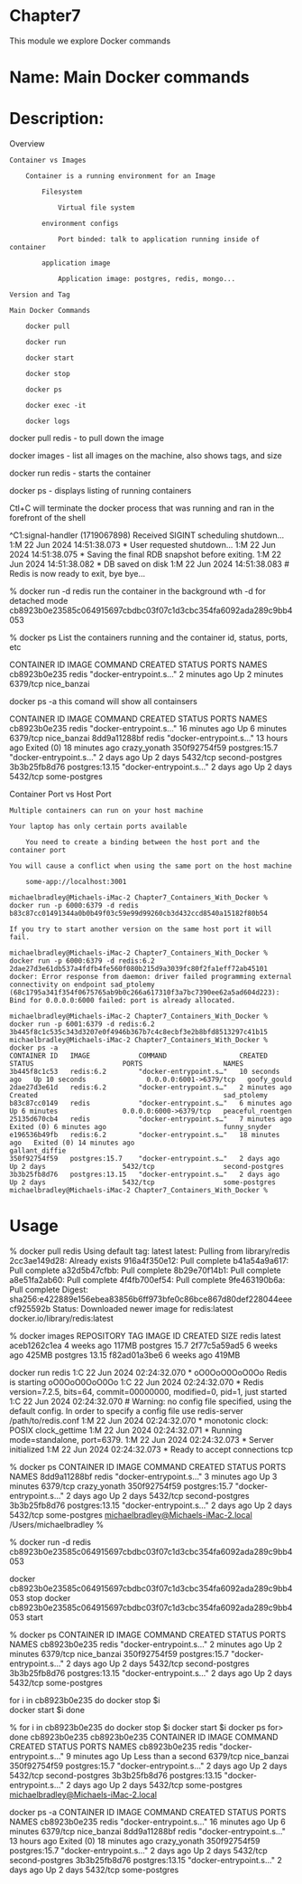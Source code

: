 # Chapter7
This module we explore Docker commands

# Name: Main Docker commands

# Description: 

Overview 

    Container vs Images

        Container is a running environment for an Image

            Filesystem

                Virtual file system

            environment configs

                Port binded: talk to application running inside of container

            application image

                Application image: postgres, redis, mongo...

    Version and Tag

    Main Docker Commands

        docker pull

        docker run

        docker start

        docker stop

        docker ps

        docker exec -it

        docker logs

docker pull redis - to pull down the image

docker images - list all images on the machine, also shows tags, and size

docker run redis - starts the container

docker ps - displays listing of running containers

Ctl+C will terminate the docker process that was running and ran in the forefront of the shell

^C1:signal-handler (1719067898) Received SIGINT scheduling shutdown...
1:M 22 Jun 2024 14:51:38.073 * User requested shutdown...
1:M 22 Jun 2024 14:51:38.075 * Saving the final RDB snapshot before exiting.
1:M 22 Jun 2024 14:51:38.082 * DB saved on disk
1:M 22 Jun 2024 14:51:38.083 # Redis is now ready to exit, bye bye...

% docker run -d redis       run the container in the background wth -d for detached mode
cb8923b0e23585c064915697cbdbc03f07c1d3cbc354fa6092ada289c9bb4053


% docker ps             List the containers running and the container id, status, ports, etc

CONTAINER ID   IMAGE            COMMAND                  CREATED         STATUS         PORTS      NAMES
cb8923b0e235   redis            "docker-entrypoint.s…"   2 minutes ago   Up 2 minutes   6379/tcp   nice_banzai

docker ps -a                        this comand will show all containsers

CONTAINER ID   IMAGE            COMMAND                  CREATED          STATUS                      PORTS      NAMES
cb8923b0e235   redis            "docker-entrypoint.s…"   16 minutes ago   Up 6 minutes                6379/tcp   nice_banzai
8dd9a11288bf   redis            "docker-entrypoint.s…"   13 hours ago     Exited (0) 18 minutes ago              crazy_yonath
350f92754f59   postgres:15.7    "docker-entrypoint.s…"   2 days ago       Up 2 days                   5432/tcp   second-postgres
3b3b25fb8d76   postgres:13.15   "docker-entrypoint.s…"   2 days ago       Up 2 days                   5432/tcp   some-postgres

Container Port vs Host Port

    Multiple containers can run on your host machine

    Your laptop has only certain ports available

        You need to create a binding between the host port and the container port

    You will cause a conflict when using the same port on the host machine

        some-app://localhost:3001

    michaelbradley@Michaels-iMac-2 Chapter7_Containers_With_Docker % docker run -p 6000:6379 -d redis
    b83c87cc01491344a0b0b49f03c59e99d99260cb3d432ccd8540a15182f80b54

    If you try to start another version on the same host port it will fail.

    michaelbradley@Michaels-iMac-2 Chapter7_Containers_With_Docker % docker run -p 6000:6379 -d redis:6.2
    2dae27d3e61db537a4fdfb4fe560f080b215d9a3039fc80f2fa1eff72ab45101
    docker: Error response from daemon: driver failed programming external connectivity on endpoint sad_ptolemy (68c1795a341f354f0675765ab9b0c266a617310f3a7bc7390ee62a5ad604d223): Bind for 0.0.0.0:6000 failed: port is already allocated.

    michaelbradley@Michaels-iMac-2 Chapter7_Containers_With_Docker % docker run -p 6001:6379 -d redis:6.2
    3b445f8c1c535c343d3207e0f4946b367b7c4c8ecbf3e2b8bfd8513297c41b15
    michaelbradley@Michaels-iMac-2 Chapter7_Containers_With_Docker % docker ps -a
    CONTAINER ID   IMAGE            COMMAND                  CREATED          STATUS                      PORTS                    NAMES
    3b445f8c1c53   redis:6.2        "docker-entrypoint.s…"   10 seconds ago   Up 10 seconds               0.0.0.0:6001->6379/tcp   goofy_gould
    2dae27d3e61d   redis:6.2        "docker-entrypoint.s…"   2 minutes ago    Created                                              sad_ptolemy
    b83c87cc0149   redis            "docker-entrypoint.s…"   6 minutes ago    Up 6 minutes                0.0.0.0:6000->6379/tcp   peaceful_roentgen
    25135d670cb4   redis            "docker-entrypoint.s…"   7 minutes ago    Exited (0) 6 minutes ago                             funny_snyder
    e196536b49fb   redis:6.2        "docker-entrypoint.s…"   18 minutes ago   Exited (0) 14 minutes ago                            gallant_diffie
    350f92754f59   postgres:15.7    "docker-entrypoint.s…"   2 days ago       Up 2 days                   5432/tcp                 second-postgres
    3b3b25fb8d76   postgres:13.15   "docker-entrypoint.s…"   2 days ago       Up 2 days                   5432/tcp                 some-postgres
    michaelbradley@Michaels-iMac-2 Chapter7_Containers_With_Docker % 

    

# Usage

% docker pull redis
Using default tag: latest
latest: Pulling from library/redis
2cc3ae149d28: Already exists 
916a4f350e12: Pull complete 
b41a54a9a617: Pull complete 
a32d5b47cfbb: Pull complete 
8b29e70f14b1: Pull complete 
a8e51fa2ab60: Pull complete 
4f4fb700ef54: Pull complete 
9fe463190b6a: Pull complete 
Digest: sha256:e422889e156ebea83856b6ff973bfe0c86bce867d80def228044eeecf925592b
Status: Downloaded newer image for redis:latest
docker.io/library/redis:latest

% docker images
REPOSITORY   TAG       IMAGE ID       CREATED       SIZE
redis        latest    aceb1262c1ea   4 weeks ago   117MB
postgres     15.7      2f77c5a59ad5   6 weeks ago   425MB
postgres     13.15     f82ad01a3be6   6 weeks ago   419MB
    

docker run redis
1:C 22 Jun 2024 02:24:32.070 * oO0OoO0OoO0Oo Redis is starting oO0OoO0OoO0Oo
1:C 22 Jun 2024 02:24:32.070 * Redis version=7.2.5, bits=64, commit=00000000, modified=0, pid=1, just started
1:C 22 Jun 2024 02:24:32.070 # Warning: no config file specified, using the default config. In order to specify a config file use redis-server /path/to/redis.conf
1:M 22 Jun 2024 02:24:32.070 * monotonic clock: POSIX clock_gettime
1:M 22 Jun 2024 02:24:32.071 * Running mode=standalone, port=6379.
1:M 22 Jun 2024 02:24:32.073 * Server initialized
1:M 22 Jun 2024 02:24:32.073 * Ready to accept connections tcp


% docker ps
CONTAINER ID   IMAGE            COMMAND                  CREATED         STATUS         PORTS      NAMES
8dd9a11288bf   redis            "docker-entrypoint.s…"   3 minutes ago   Up 3 minutes   6379/tcp   crazy_yonath
350f92754f59   postgres:15.7    "docker-entrypoint.s…"   2 days ago      Up 2 days      5432/tcp   second-postgres
3b3b25fb8d76   postgres:13.15   "docker-entrypoint.s…"   2 days ago      Up 2 days      5432/tcp   some-postgres
michaelbradley@Michaels-iMac-2.local /Users/michaelbradley 
% 


% docker run -d redis
cb8923b0e23585c064915697cbdbc03f07c1d3cbc354fa6092ada289c9bb4053

docker cb8923b0e23585c064915697cbdbc03f07c1d3cbc354fa6092ada289c9bb4053 stop
docker cb8923b0e23585c064915697cbdbc03f07c1d3cbc354fa6092ada289c9bb4053 start

% docker ps
CONTAINER ID   IMAGE            COMMAND                  CREATED         STATUS         PORTS      NAMES
cb8923b0e235   redis            "docker-entrypoint.s…"   2 minutes ago   Up 2 minutes   6379/tcp   nice_banzai
350f92754f59   postgres:15.7    "docker-entrypoint.s…"   2 days ago      Up 2 days      5432/tcp   second-postgres
3b3b25fb8d76   postgres:13.15   "docker-entrypoint.s…"   2 days ago      Up 2 days      5432/tcp   some-postgres

 for i in cb8923b0e235
do
docker stop $i          
docker start $i
done

% for i in cb8923b0e235
do
docker stop $i
docker start $i
docker ps
for> done
cb8923b0e235
cb8923b0e235
CONTAINER ID   IMAGE            COMMAND                  CREATED         STATUS                  PORTS      NAMES
cb8923b0e235   redis            "docker-entrypoint.s…"   9 minutes ago   Up Less than a second   6379/tcp   nice_banzai
350f92754f59   postgres:15.7    "docker-entrypoint.s…"   2 days ago      Up 2 days               5432/tcp   second-postgres
3b3b25fb8d76   postgres:13.15   "docker-entrypoint.s…"   2 days ago      Up 2 days               5432/tcp   some-postgres
michaelbradley@Michaels-iMac-2.local


docker ps -a
CONTAINER ID   IMAGE            COMMAND                  CREATED          STATUS                      PORTS      NAMES
cb8923b0e235   redis            "docker-entrypoint.s…"   16 minutes ago   Up 6 minutes                6379/tcp   nice_banzai
8dd9a11288bf   redis            "docker-entrypoint.s…"   13 hours ago     Exited (0) 18 minutes ago              crazy_yonath
350f92754f59   postgres:15.7    "docker-entrypoint.s…"   2 days ago       Up 2 days                   5432/tcp   second-postgres
3b3b25fb8d76   postgres:13.15   "docker-entrypoint.s…"   2 days ago       Up 2 days                   5432/tcp   some-postgres